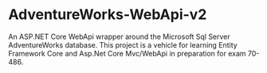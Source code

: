 # AdventureWorks-WebApi-v2
An ASP.NET Core WebApi wrapper around the Microsoft Sql Server AdventureWorks database. This project is a vehicle for learning Entity Framework Core and Asp.Net Core Mvc/WebApi in preparation for exam 70-486.
